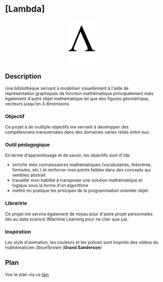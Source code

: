 # [Lambda]

<p align="center">
	<img src="res/transparent.png" width="90" height="141"/>
</p>


## Description
Une bibliothèque servant à modéliser visuellement à l'aide de représentation graphiques de fonction mathématique principalement mais également d'autre objet mathématique tel que des figures géométrique, vecteurs jusqu'en 3 dimensions.

### Objectif
Ce projet à de multiple objectifs me servant à développer des compétencens transversales dans des domaines variés reliés entre eux.

### Outil pédagogique
En terme d'apprentissage et de savoir, les objectifs sont d'/de: 
- enrichir mes connaissances mathématiques (vocabulaires, théorème, formules, etc.) et renforcer mes points faibles dans des concepts qui sembles abstrait
- travailler mon habilité à transposer une solution mathématique et logique sous la forme d'un algorithme
- mettre en pratique les principes de la programmation orientée objet.

### Libraririe
Ce projet me servira également de noyau pour d'autre projet personneles liés au _data science_ (Machine Learning pour ne citer que ça).


### Inspiration
Les style d'animation, les couleurs et les polices sont inspirés des vidéos du mathématicien 3blue1brown (__Grand Sanderson__)

## Plan

Voir le plan via ce [lien](https://github.com/lemarcque/lambda/blob/master/todolist.md)

